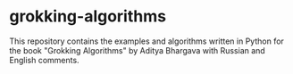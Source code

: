 # grokking-algorithms
This repository contains the examples and algorithms written in Python for the book "Grokking Algorithms" by Aditya Bhargava with Russian and English comments.
